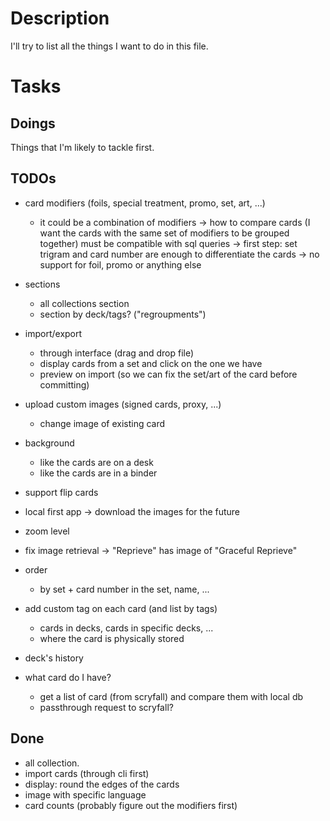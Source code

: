 # Description

I'll try to list all the things I want to do in this file.

# Tasks
## Doings

Things that I'm likely to tackle first.


## TODOs

* card modifiers (foils, special treatment, promo, set, art, ...)
    * it could be a combination of modifiers
-> how to compare cards (I want the cards with the same set of modifiers to be grouped together)
    must be compatible with sql queries
    -> first step: set trigram and card number are enough to differentiate the cards
        -> no support for foil, promo or anything else

* sections
    * all collections section
    * section by deck/tags? ("regroupments")

* import/export
    * through interface (drag and drop file)
    * display cards from a set and click on the one we have
    * preview on import (so we can fix the set/art of the card before committing)
* upload custom images (signed cards, proxy, ...)
    * change image of existing card
* background
    * like the cards are on a desk
    * like the cards are in a binder
* support flip cards
* local first app -> download the images for the future
* zoom level
* fix image retrieval -> "Reprieve" has image of "Graceful Reprieve"
* order
    * by set + card number in the set, name, ...
* add custom tag on each card (and list by tags)
    * cards in decks, cards in specific decks, ...
    * where the card is physically stored
* deck's history
* what card do I have?
    * get a list of card (from scryfall) and compare them with local db
    * passthrough request to scryfall?

## Done

* all collection.
* import cards (through cli first)
* display: round the edges of the cards
* image with specific language
* card counts (probably figure out the modifiers first)